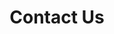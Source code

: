 ---
# An instance of the Contact widget.
widget: contact

# This file represents a page section.
headless: true

# Order that this section appears on the page.
weight: 55


title: "**Contact Us**"
subtitle:

content:
  # Automatically link email and phone or display as text?
  autolink: true

  # Email form provider
  form:
    provider: netlify
    formspree:
      id:
    netlify:
      # Enable CAPTCHA challenge to reduce spam?
      captcha: false

  # Contact details (edit or remove options as required)
  email: Michael.B.Cannell@uth.tmc.edu
  phone: 972-546-2925
  address:
    street: 2777 N Stemmons Fwy, Suite 8400
    city: Dallas
    region: TX
    postcode: '75207'
    country: United States
    country_code: US
#  coordinates:
    latitude: '37.4275'
    longitude: '-122.1697'
#  directions: Enter Building 1 and take the stairs to Office 200 on Floor 2
#  office_hours:
#    - 'Monday 10:00 to 13:00'
#    - 'Wednesday 09:00 to 10:00'
#  appointment_url: 'https://calendly.com'
  contact_links:
    - icon: twitter
      icon_pack: fab
      name: DM Me
      link: 'https://twitter.com/brad_cannell'
    - icon: linkedin
      icon_pack: fab
      name: Connect
      link: 'https://www.linkedin.com/in/bradcannell/'
    - icon: facebook
      icon_pack: fab
      name: Message Me
      link: 'https://www.facebook.com/Brad-Cannell-PhD-MPH-109345984850672'
#    - icon: video
#      icon_pack: fas
#      name: Zoom Me
#      link: 'https://zoom.com'

design:
  columns: '2'

# Activate this widget? true/false
active: true

---